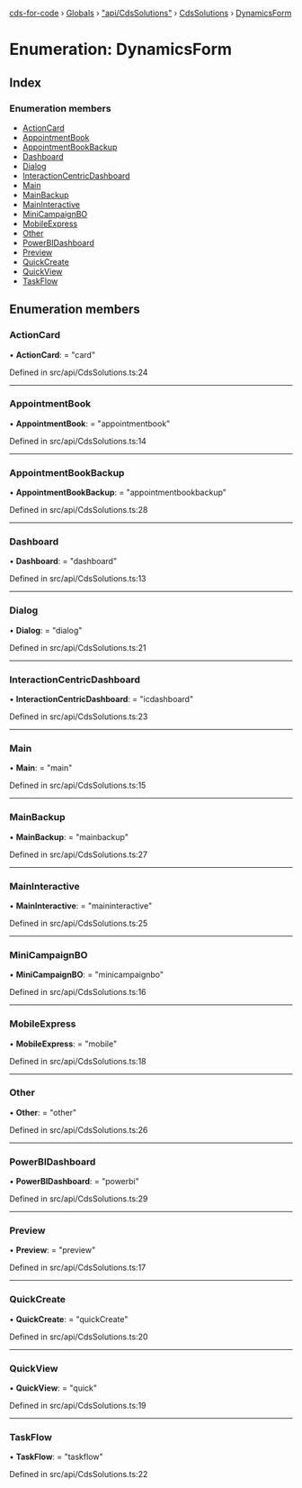 [cds-for-code](../README.md) › [Globals](../globals.md) › ["api/CdsSolutions"](../modules/_api_cdssolutions_.md) › [CdsSolutions](../modules/_api_cdssolutions_.cdssolutions.md) › [DynamicsForm](_api_cdssolutions_.cdssolutions.dynamicsform.md)

# Enumeration: DynamicsForm

## Index

### Enumeration members

* [ActionCard](_api_cdssolutions_.cdssolutions.dynamicsform.md#actioncard)
* [AppointmentBook](_api_cdssolutions_.cdssolutions.dynamicsform.md#appointmentbook)
* [AppointmentBookBackup](_api_cdssolutions_.cdssolutions.dynamicsform.md#appointmentbookbackup)
* [Dashboard](_api_cdssolutions_.cdssolutions.dynamicsform.md#dashboard)
* [Dialog](_api_cdssolutions_.cdssolutions.dynamicsform.md#dialog)
* [InteractionCentricDashboard](_api_cdssolutions_.cdssolutions.dynamicsform.md#interactioncentricdashboard)
* [Main](_api_cdssolutions_.cdssolutions.dynamicsform.md#main)
* [MainBackup](_api_cdssolutions_.cdssolutions.dynamicsform.md#mainbackup)
* [MainInteractive](_api_cdssolutions_.cdssolutions.dynamicsform.md#maininteractive)
* [MiniCampaignBO](_api_cdssolutions_.cdssolutions.dynamicsform.md#minicampaignbo)
* [MobileExpress](_api_cdssolutions_.cdssolutions.dynamicsform.md#mobileexpress)
* [Other](_api_cdssolutions_.cdssolutions.dynamicsform.md#other)
* [PowerBIDashboard](_api_cdssolutions_.cdssolutions.dynamicsform.md#powerbidashboard)
* [Preview](_api_cdssolutions_.cdssolutions.dynamicsform.md#preview)
* [QuickCreate](_api_cdssolutions_.cdssolutions.dynamicsform.md#quickcreate)
* [QuickView](_api_cdssolutions_.cdssolutions.dynamicsform.md#quickview)
* [TaskFlow](_api_cdssolutions_.cdssolutions.dynamicsform.md#taskflow)

## Enumeration members

###  ActionCard

• **ActionCard**: = "card"

Defined in src/api/CdsSolutions.ts:24

___

###  AppointmentBook

• **AppointmentBook**: = "appointmentbook"

Defined in src/api/CdsSolutions.ts:14

___

###  AppointmentBookBackup

• **AppointmentBookBackup**: = "appointmentbookbackup"

Defined in src/api/CdsSolutions.ts:28

___

###  Dashboard

• **Dashboard**: = "dashboard"

Defined in src/api/CdsSolutions.ts:13

___

###  Dialog

• **Dialog**: = "dialog"

Defined in src/api/CdsSolutions.ts:21

___

###  InteractionCentricDashboard

• **InteractionCentricDashboard**: = "icdashboard"

Defined in src/api/CdsSolutions.ts:23

___

###  Main

• **Main**: = "main"

Defined in src/api/CdsSolutions.ts:15

___

###  MainBackup

• **MainBackup**: = "mainbackup"

Defined in src/api/CdsSolutions.ts:27

___

###  MainInteractive

• **MainInteractive**: = "maininteractive"

Defined in src/api/CdsSolutions.ts:25

___

###  MiniCampaignBO

• **MiniCampaignBO**: = "minicampaignbo"

Defined in src/api/CdsSolutions.ts:16

___

###  MobileExpress

• **MobileExpress**: = "mobile"

Defined in src/api/CdsSolutions.ts:18

___

###  Other

• **Other**: = "other"

Defined in src/api/CdsSolutions.ts:26

___

###  PowerBIDashboard

• **PowerBIDashboard**: = "powerbi"

Defined in src/api/CdsSolutions.ts:29

___

###  Preview

• **Preview**: = "preview"

Defined in src/api/CdsSolutions.ts:17

___

###  QuickCreate

• **QuickCreate**: = "quickCreate"

Defined in src/api/CdsSolutions.ts:20

___

###  QuickView

• **QuickView**: = "quick"

Defined in src/api/CdsSolutions.ts:19

___

###  TaskFlow

• **TaskFlow**: = "taskflow"

Defined in src/api/CdsSolutions.ts:22
